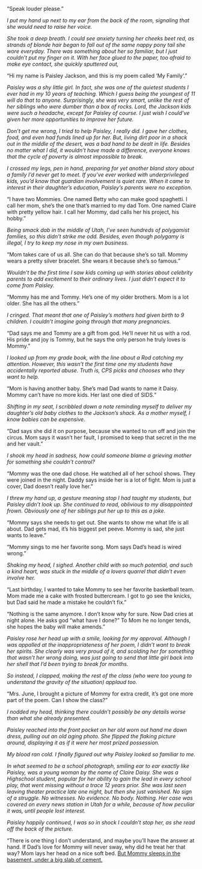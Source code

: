 “Speak louder please.” 

*I put my hand up next to my ear from the back of the room, signaling that she would need to raise her voice.*

*She took a deep breath. I could see anxiety turning her cheeks beet red, as strands of blonde hair began to fall out of the same nappy pony tail she wore everyday. There was something about her so familiar, but I just couldn’t put my finger on it. With her face glued to the paper, too afraid to make eye contact, she quickly sputtered out,*

“Hi my name is Paisley Jackson, and this is my poem called ‘My Family’.”

*Paisley was a shy little girl. In fact, she was one of the quietest students I ever had in my 10 years of teaching. Which I guess being the youngest of 11 will do that to anyone. Surprisingly, she was very smart, unlike the rest of her siblings who were dumber than a box of rocks. Lord, the Jackson kids were such a headache, except for Paisley of course. I just wish I could’ve given her more opportunities to improve her future.*

*Don’t get me wrong, I tried to help Paisley, I really did. I gave her clothes, food, and even had funds lined up for her. But, living dirt poor in a shack out in the middle of the desert, was a bad hand to be dealt in life. Besides no matter what I did, it wouldn’t have made a difference, everyone knows that the cycle of poverty is almost impossible to break.*

*I crossed my legs, pen in hand, preparing for yet another bland story about a family I’d never get to meet. If you’ve ever worked with underprivileged kids, you’d know that guardian  involvement is quiet rare. When it came to interest in their daughter’s education, Paisley’s parents were no exception.*

“I have two Mommies. One named Betty who can make good spaghetti. I call her mom, she’s the one that’s married to my dad Tom. One named Claire with pretty yellow hair. I call her Mommy, dad calls her his project, his hobby.” 

*Being smack dab in the middle of Utah, I’ve seen hundreds of polygamist families, so this didn’t strike me odd. Besides, even though polygamy is illegal, I try to keep my nose in my own business.*

“Mom takes care of us all. She can do that because she’s so tall. Mommy wears a pretty silver bracelet. She wears it because she’s so famous.” 

*Wouldn’t be the first time I saw kids coming up with stories about celebrity parents to add excitement to their ordinary lives. I just didn’t expect it to come from Paisley.*

“Mommy has me and Tommy. He’s one of my older brothers. Mom is a lot older. She has all the others.” 

*I cringed. That meant that one of Paisley’s mothers had given birth to 9 children. I couldn’t imagine going through that many pregnancies.*

“Dad says me and Tommy are a gift from god. He’ll never hit us with a rod. His pride and joy is Tommy, but he says the only person he truly loves is Mommy.”

*I looked up from my grade book, with the line about a Rod catching my attention. However, this wasn’t the first time one my students have accidentally reported abuse. Truth is, CPS picks and chooses who they want to help.*

“Mom is having another baby. She’s mad Dad wants to name it Daisy. Mommy can’t have no more kids. Her last one died of SIDS.” 

*Shifting in my seat, I scribbled down a note reminding myself to deliver my daughter’s old baby clothes to the Jackson’s shack. As a mother myself, I know babies can be expensive.*

“Dad says she did it on purpose, because she wanted to run off and join the circus. Mom says it wasn’t her fault, I promised to keep that secret in the me and her vault.” 

*I shook my head in sadness, how could someone blame a grieving mother for something she couldn’t control?*

“Mommy was the one dad chose. He watched all of her school shows. They were joined in the night. Daddy says inside her is a lot of fight. Mom is just a cover, Dad doesn’t really love her.” 

*I threw my hand up, a gesture meaning stop I had taught my students, but Paisley didn’t look up. She continued to read, oblivious to my disappointed frown. Obviously one of her siblings put her up to this as a joke.*

“Mommy says she needs to get out. She wants to show me what life is all about. Dad gets mad, it’s his biggest pet peeve. Mommy is sad, she just wants to leave.” 

“Mommy sings to me her favorite song. Mom says Dad’s head is wired wrong.”

*Shaking my head, I sighed. Another child with so much potential, and such a kind heart, was stuck in the middle of a lovers quarrel that didn’t even involve her.*

“Last birthday, I wanted to take Mommy to see her favorite basketball team. Mom made me a cake with frosted buttercream. I got to go see the knicks, but Dad said he made a mistake he couldn’t fix.”

“Nothing is the same anymore. I don’t know why for sure. Now Dad cries at night alone. He asks god “what have I done?” To Mom he no longer tends, she hopes the baby will make amends.”

*Paisley rose her head up with a smile, looking for my approval. Although I was appalled at the inappropriateness of her poem, I didn’t want to break her spirits. She clearly was very proud of it, and scolding her for something that wasn’t her wrong doing, was just going to send that little girl back into her shell that I’d been trying to break for months.*

*So instead, I clapped, making the rest of the class (who were too young to understand the gravity of the situation) applaud too.*

“Mrs. June, I brought a picture of Mommy for extra credit, it’s got one more part of the poem. Can I show the class?” 

*I nodded my head, thinking there couldn’t possibly be any details worse than what she already presented.*

*Paisley reached into the front pocket on her old worn out hand me down dress, pulling out an old aging photo. She flipped the flaking picture around, displaying it as if it were her most prized possession.*

*My blood ran cold. I finally figured out why Paisley looked so familiar to me.*

*In what seemed to be a school photograph, smiling ear to ear exactly like Paisley, was a young woman by the name of Claire Daisy. She was a Highschool student, popular for her ability to gain the lead in every school play, that went missing without a trace 12 years prior. She was last seen leaving theater practice late one night, but then she just vanished. No sign of a struggle. No witnesses. No evidence. No body. Nothing. Her case was covered on every news station in Utah for a while, because of how peculiar it was, until people lost interest.*

*Paisley happily continued, I was so in shock I couldn’t stop her, as she read off the back of the picture.*

“There is one thing I don’t understand, and maybe you’ll have the answer at hand. If Dad’s love for Mommy will never sway, why did he treat her that way? Mom lays her head on a nice soft bed. [But Mommy sleeps in the basement, under a big slab of cement.](https://junipejunehjh.wordpress.com/)
